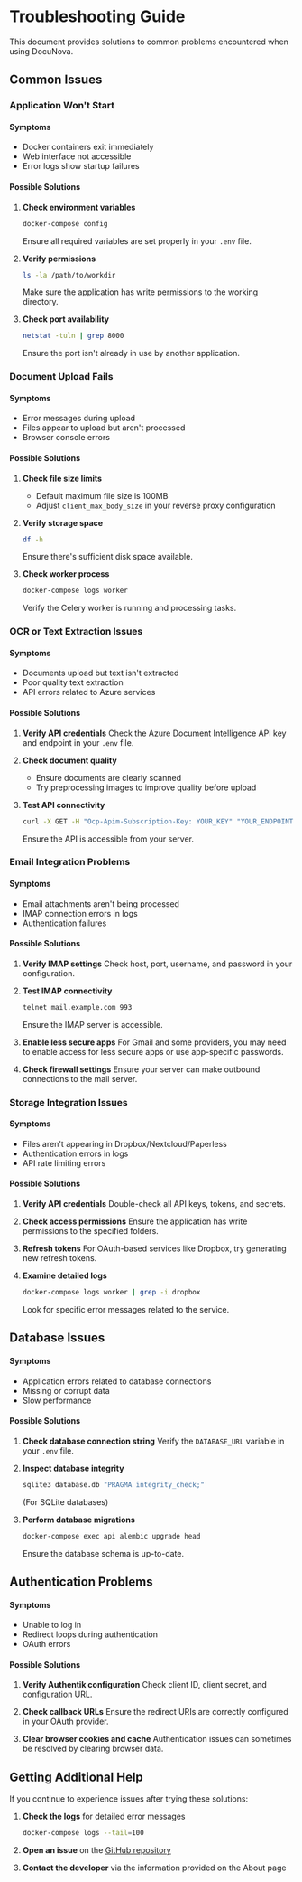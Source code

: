 # Troubleshooting Guide

This document provides solutions to common problems encountered when using DocuNova.

## Common Issues

### Application Won't Start

#### Symptoms
- Docker containers exit immediately
- Web interface not accessible
- Error logs show startup failures

#### Possible Solutions
1. **Check environment variables**
   ```bash
   docker-compose config
   ```
   Ensure all required variables are set properly in your `.env` file.

2. **Verify permissions**
   ```bash
   ls -la /path/to/workdir
   ```
   Make sure the application has write permissions to the working directory.

3. **Check port availability**
   ```bash
   netstat -tuln | grep 8000
   ```
   Ensure the port isn't already in use by another application.

### Document Upload Fails

#### Symptoms
- Error messages during upload
- Files appear to upload but aren't processed
- Browser console errors

#### Possible Solutions
1. **Check file size limits**
   - Default maximum file size is 100MB
   - Adjust `client_max_body_size` in your reverse proxy configuration

2. **Verify storage space**
   ```bash
   df -h
   ```
   Ensure there's sufficient disk space available.

3. **Check worker process**
   ```bash
   docker-compose logs worker
   ```
   Verify the Celery worker is running and processing tasks.

### OCR or Text Extraction Issues

#### Symptoms
- Documents upload but text isn't extracted
- Poor quality text extraction
- API errors related to Azure services

#### Possible Solutions
1. **Verify API credentials**
   Check the Azure Document Intelligence API key and endpoint in your `.env` file.

2. **Check document quality**
   - Ensure documents are clearly scanned
   - Try preprocessing images to improve quality before upload

3. **Test API connectivity**
   ```bash
   curl -X GET -H "Ocp-Apim-Subscription-Key: YOUR_KEY" "YOUR_ENDPOINT"
   ```
   Ensure the API is accessible from your server.

### Email Integration Problems

#### Symptoms
- Email attachments aren't being processed
- IMAP connection errors in logs
- Authentication failures

#### Possible Solutions
1. **Verify IMAP settings**
   Check host, port, username, and password in your configuration.

2. **Test IMAP connectivity**
   ```bash
   telnet mail.example.com 993
   ```
   Ensure the IMAP server is accessible.

3. **Enable less secure apps**
   For Gmail and some providers, you may need to enable access for less secure apps or use app-specific passwords.

4. **Check firewall settings**
   Ensure your server can make outbound connections to the mail server.

### Storage Integration Issues

#### Symptoms
- Files aren't appearing in Dropbox/Nextcloud/Paperless
- Authentication errors in logs
- API rate limiting errors

#### Possible Solutions
1. **Verify API credentials**
   Double-check all API keys, tokens, and secrets.

2. **Check access permissions**
   Ensure the application has write permissions to the specified folders.

3. **Refresh tokens**
   For OAuth-based services like Dropbox, try generating new refresh tokens.

4. **Examine detailed logs**
   ```bash
   docker-compose logs worker | grep -i dropbox
   ```
   Look for specific error messages related to the service.

## Database Issues

#### Symptoms
- Application errors related to database connections
- Missing or corrupt data
- Slow performance

#### Possible Solutions
1. **Check database connection string**
   Verify the `DATABASE_URL` variable in your `.env` file.

2. **Inspect database integrity**
   ```bash
   sqlite3 database.db "PRAGMA integrity_check;"
   ```
   (For SQLite databases)

3. **Perform database migrations**
   ```bash
   docker-compose exec api alembic upgrade head
   ```
   Ensure the database schema is up-to-date.

## Authentication Problems

#### Symptoms
- Unable to log in
- Redirect loops during authentication
- OAuth errors

#### Possible Solutions
1. **Verify Authentik configuration**
   Check client ID, client secret, and configuration URL.

2. **Check callback URLs**
   Ensure the redirect URIs are correctly configured in your OAuth provider.

3. **Clear browser cookies and cache**
   Authentication issues can sometimes be resolved by clearing browser data.

## Getting Additional Help

If you continue to experience issues after trying these solutions:

1. **Check the logs** for detailed error messages
   ```bash
   docker-compose logs --tail=100
   ```

2. **Open an issue** on the [GitHub repository](https://github.com/christianlouis/document-processor/issues)

3. **Contact the developer** via the information provided on the About page
